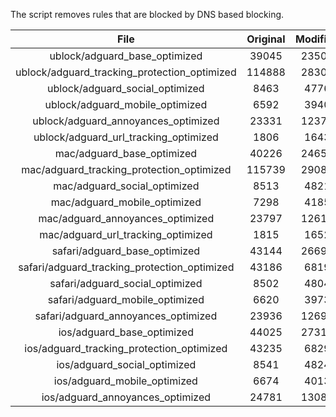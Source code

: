 The script removes rules that are blocked by DNS based blocking.


| File | Original | Modified |
|:----:|:-----:|:-----:|
| ublock/adguard_base_optimized | 39045 | 23505 |
| ublock/adguard_tracking_protection_optimized | 114888 | 28306 |
| ublock/adguard_social_optimized | 8463 | 4776 |
| ublock/adguard_mobile_optimized | 6592 | 3940 |
| ublock/adguard_annoyances_optimized | 23331 | 12374 |
| ublock/adguard_url_tracking_optimized | 1806 | 1643 |
| mac/adguard_base_optimized | 40226 | 24658 |
| mac/adguard_tracking_protection_optimized | 115739 | 29084 |
| mac/adguard_social_optimized | 8513 | 4821 |
| mac/adguard_mobile_optimized | 7298 | 4185 |
| mac/adguard_annoyances_optimized | 23797 | 12612 |
| mac/adguard_url_tracking_optimized | 1815 | 1652 |
| safari/adguard_base_optimized | 43144 | 26699 |
| safari/adguard_tracking_protection_optimized | 43186 | 6819 |
| safari/adguard_social_optimized | 8502 | 4804 |
| safari/adguard_mobile_optimized | 6620 | 3973 |
| safari/adguard_annoyances_optimized | 23936 | 12693 |
| ios/adguard_base_optimized | 44025 | 27316 |
| ios/adguard_tracking_protection_optimized | 43235 | 6829 |
| ios/adguard_social_optimized | 8541 | 4824 |
| ios/adguard_mobile_optimized | 6674 | 4013 |
| ios/adguard_annoyances_optimized | 24781 | 13084 |